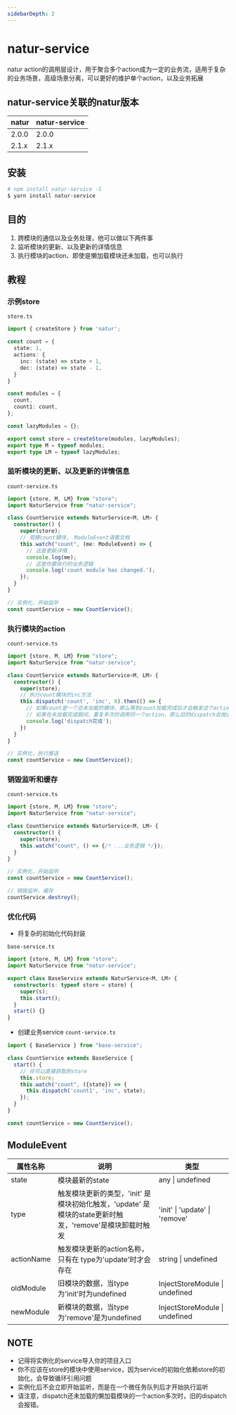 ```yaml
---
sidebarDepth: 2
---
```


# natur-service
natur action的调用层设计，用于聚合多个action成为一定的业务流，适用于复杂的业务场景，高级场景分离，可以更好的维护单个action，以及业务拓展

## natur-service关联的natur版本

| natur | natur-service |
| -- | -- |
| 2.0.0 | 2.0.0 |
| 2.1.x | 2.1.x |

## 安装

```bash
# npm install natur-service -S
$ yarn install natur-service
```

## 目的

1. 跨模块的通信以及业务处理，他可以做以下两件事
1. 监听模块的更新、以及更新的详情信息
1. 执行模块的action、即使是懒加载模块还未加载，也可以执行


## 教程

### 示例store

`store.ts`
```ts
import { createStore } from 'natur';

const count = {
  state: 1,
  actions: {
    inc: (state) => state + 1,
    dec: (state) => state - 1,
  }
}

const modules = {
  count,
  count1: count,
};

const lazyModules = {};

export const store = createStore(modules, lazyModules);
export type M = typeof modules;
export type LM = typeof lazyModules;

```

### 监听模块的更新、以及更新的详情信息

`count-service.ts`
```ts
import {store, M, LM} from "store";
import NaturService from "natur-service";

class CountService extends NaturService<M, LM> {
  constructor() {
    super(store);
    // 观察count模块， ModuleEvent请看文档
    this.watch("count", (me: ModuleEvent) => {
      // 这是更新详情
      console.log(me);
      // 这是你要执行的业务逻辑
      console.log('count module has changed.');
    });
  }
}

// 实例化，开始监听
const countService = new CountService();

```

### 执行模块的action

`count-service.ts`
```ts
import {store, M, LM} from "store";
import NaturService from "natur-service";

class CountService extends NaturService<M, LM> {
  constructor() {
    super(store);
    // 执行count模块的inc方法
    this.dispatch('count', 'inc', 0).then(() => {
      // 如果count是一个还未加载的模块，那么等到count加载完成后才会触发这个action
      // 如果在未加载完成期间，重复多次的调用同一个action，那么旧的dispatch会抛出一个固定的Promise错误，以清除缓存，防止爆栈
      console.log('dispatch完成');
    })
  }
}

// 实例化，执行推送
const countService = new CountService();
```

### 销毁监听和缓存

`count-service.ts`
```ts
import {store, M, LM} from "store";
import NaturService from "natur-service";

class CountService extends NaturService<M, LM> {
  constructor() {
    super(store);
    this.watch("count", () => {/* ...业务逻辑 */});
  }
}

// 实例化，开始监听
const countService = new CountService();

// 销毁监听、缓存
countService.destroy();

```



### 优化代码

- 将复杂的初始化代码封装

`base-service.ts`
```ts
import {store, M, LM} from "store";
import NaturService from "natur-service";

export class BaseService extends NaturService<M, LM> {
  constructor(s: typeof store = store) {
    super(s);
    this.start();
  }
  start() {}
}
```

- 创建业务service
`count-service.ts`
```ts
import { BaseService } from "base-service";

class CountService extends BaseService {
  start() {
    // 你可以直接获取到store
    this.store;
    this.watch("count", ({state}) => {
      this.dispatch('count1', 'inc', state);
    });
  }
}

const countService = new CountService();
```

## ModuleEvent

| 属性名称 |说明           |类型|
|-----|---------------|---|
|state|模块最新的state |any \| undefined|
|type| 触发模块更新的类型，'init' 是模块初始化触发，'update' 是模块的state更新时触发，'remove'是模块卸载时触发 |'init' \| 'update' \| 'remove'|
|actionName|触发模块更新的action名称，只有在 type为'update'时才会存在 |string \| undefined|
|oldModule| 旧模块的数据，当type为'init'时为undefined |InjectStoreModule \| undefined|
|newModule | 新模块的数据，当type为'remove'是为undefined |InjectStoreModule \| undefined|


## NOTE

- 记得将实例化的service导入你的项目入口
- 你不应该在store的模块中使用service，因为service的初始化依赖store的初始化，会导致循环引用问题
- 实例化后不会立即开始监听，而是在一个微任务队列后才开始执行监听
- 请注意，dispatch还未加载的懒加载模块的一个action多次时，旧的dispatch会报错。